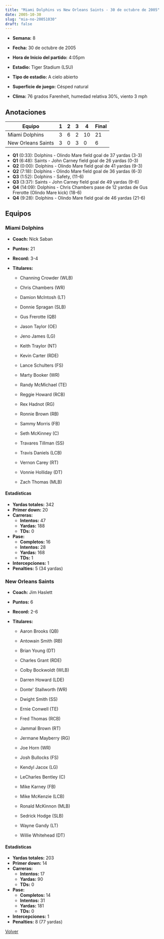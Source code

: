 ```yaml
---
title: "Miami Dolphins vs New Orleans Saints - 30 de octubre de 2005"
date: 2005-10-30
slug: "mia-no-20051030"
draft: false
---
```


* **Semana:** 8
* **Fecha:** 30 de octubre de 2005

* **Hora de Inicio del partido:** 4:05pm
* **Estadio:** Tiger Stadium (LSU)
* **Tipo de estadio:** A cielo abierto
* **Superficie de juego:** Césped natural
* **Clima:** 76 grados Farenheit, humedad relativa 30%, viento 3 mph





## Anotaciones
| Equipo | 1 | 2 | 3 | 4 | Final |
|--------|---|---|---|---|-------|
| Miami Dolphins  | 3 | 6 | 2 | 10  | 21 |
| New Orleans Saints  | 3 | 0 | 3 | 0  | 6 |
* **Q1** (0:33): Dolphins - Olindo Mare field goal de 37 yardas (3-3)
* **Q1** (6:48): Saints - John Carney field goal de 26 yardas (0-3)
* **Q2** (0:00): Dolphins - Olindo Mare field goal de 41 yardas (9-3)
* **Q2** (7:18): Dolphins - Olindo Mare field goal de 36 yardas (6-3)
* **Q3** (1:52): Dolphins - Safety, (11-6)
* **Q3** (3:37): Saints - John Carney field goal de 49 yardas (9-6)
* **Q4** (14:09): Dolphins - Chris Chambers pase de 12 yardas de Gus Frerotte (Olindo Mare kick) (18-6)
* **Q4** (9:28): Dolphins - Olindo Mare field goal de 46 yardas (21-6)


## Equipos


### Miami Dolphins
* **Coach:** Nick Saban
* **Puntos:** 21
* **Record:** 3-4
* **Titulares:** 

  * Channing Crowder (WLB) 

  * Chris Chambers (WR) 

  * Damion McIntosh (LT) 

  * Donnie Spragan (SLB) 

  * Gus Frerotte (QB) 

  * Jason Taylor (OE) 

  * Jeno James (LG) 

  * Keith Traylor (NT) 

  * Kevin Carter (RDE) 

  * Lance Schulters (FS) 

  * Marty Booker (WR) 

  * Randy McMichael (TE) 

  * Reggie Howard (RCB) 

  * Rex Hadnot (RG) 

  * Ronnie Brown (RB) 

  * Sammy Morris (FB) 

  * Seth McKinney (C) 

  * Travares Tillman (SS) 

  * Travis Daniels (LCB) 

  * Vernon Carey (RT) 

  * Vonnie Holliday (DT) 

  * Zach Thomas (MLB) 

#### Estadísticas
* **Yardas totales:** 342
* **Primer down:** 20
* **Carreras:**
  * **Intentos:** 47
  * **Yardas:** 188
  * **TDs:** 0
* **Pase:**
  * **Completos:** 16
  * **Intentos:** 28
  * **Yardas:** 168
  * **TDs:** 1
* **Intercepciones:** 1
* **Penalties:** 5 (34 yardas)

### New Orleans Saints
* **Coach:** Jim Haslett
* **Puntos:** 6
* **Record:** 2-6
* **Titulares:** 

  * Aaron Brooks (QB) 

  * Antowain Smith (RB) 

  * Brian Young (DT) 

  * Charles Grant (RDE) 

  * Colby Bockwoldt (WLB) 

  * Darren Howard (LDE) 

  * Donte' Stallworth (WR) 

  * Dwight Smith (SS) 

  * Ernie Conwell (TE) 

  * Fred Thomas (RCB) 

  * Jammal Brown (RT) 

  * Jermane Mayberry (RG) 

  * Joe Horn (WR) 

  * Josh Bullocks (FS) 

  * Kendyl Jacox (LG) 

  * LeCharles Bentley (C) 

  * Mike Karney (FB) 

  * Mike McKenzie (LCB) 

  * Ronald McKinnon (MLB) 

  * Sedrick Hodge (SLB) 

  * Wayne Gandy (LT) 

  * Willie Whitehead (DT) 

#### Estadísticas
* **Yardas totales:** 203
* **Primer down:** 14
* **Carreras:**
  * **Intentos:** 17
  * **Yardas:** 90
  * **TDs:** 0
* **Pase:**
  * **Completos:** 14
  * **Intentos:** 31
  * **Yardas:** 181
  * **TDs:** 0
* **Intercepciones:** 1
* **Penalties:** 8 (77 yardas)


[Volver](/historia/2005)
